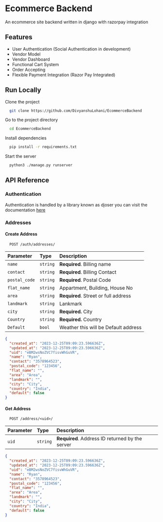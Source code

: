 
# Ecommerce Backend

An ecommerce site backend written in django with razorpay integration


## Features

- User Authentication (Social Authentication in development)
- Vendor Model
- Vendor Dashboard
- Functional Cart System
- Order Accepting
- Flexible Payment Integration (Razor Pay Integrated)


## Run Locally

Clone the project

```bash
  git clone https://github.com/DivyanshuLohani/EcommerceBackend
```

Go to the project directory

```bash
  cd EcommerceBackend
```

Install dependencies

```bash
  pip install -r requirements.txt
```

Start the server

```bash
  python3 ./manage.py runserver
```




## API Reference

### Authentication
Authentication is handled by a library known as djoser you can visit the documentation [here](https://djoser.readthedocs.io/)

### Addresses

#### Create Address
```http
  POST /auth/addresses/
```

| Parameter | Type     | Description                       |
| :-------- | :------- | :-------------------------------- |
| `name`      | `string` | **Required**. Billing name |
| `contact`      | `string` | **Required**. Billing Contact |
| `postal_code`      | `string` | **Required**. Postal Code |
| `flat_name`      | `string` | Appartment, Building, House No |
| `area`      | `string` | **Required**. Street or full address |
| `landmark`      | `string` | Lankmark |
| `city`      | `string` | **Required.** City |
| `Country`      | `string` | **Required.** Country |
| `Default`      | `bool` | Weather this will be Default address |

```json
{
  "created_at": "2023-12-25T09:09:23.596636Z",
  "updated_at": "2023-12-25T09:09:23.596636Z",
  "uid": "eBM2wsNoZVC7fisvWhGuVR",
  "name": "Ryan",
  "contact": "3578964523",
  "postal_code": "123456",
  "flat_name": "",
  "area": "Area",
  "landmark": "",
  "city": "City",
  "country": "India",
  "default": false
}
```

#### Get Address 
```http
  POST /address/<uid>/
```

| Parameter | Type     | Description                       |
| :-------- | :------- | :-------------------------------- |
| `uid`      | `string` | **Required**. Address ID returned by the server |

```json
{
  "created_at": "2023-12-25T09:09:23.596636Z",
  "updated_at": "2023-12-25T09:09:23.596636Z",
  "uid": "eBM2wsNoZVC7fisvWhGuVR",
  "name": "Ryan",
  "contact": "3578964523",
  "postal_code": "123456",
  "flat_name": "",
  "area": "Area",
  "landmark": "",
  "city": "City",
  "country": "India",
  "default": false
}
```

